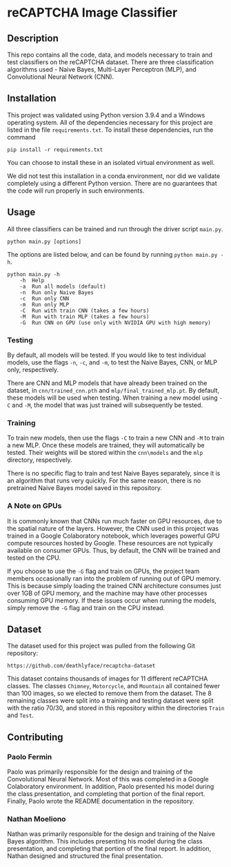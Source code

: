 # reCAPTCHA Image Classifier

## Description

This repo contains all the code, data, and models necessary to train and test classifiers on the reCAPTCHA dataset. There are three classification algorithms used - Naive Bayes, Multi-Layer Perceptron (MLP), and Convolutional Neural Network (CNN). 


## Installation

This project was validated using Python version 3.9.4 and a Windows operating system. All of the dependencies necessary for this project are listed in the file `requirements.txt`. To install these dependencies, run the command

```
pip install -r requirements.txt
```

You can choose to install these in an isolated virtual environment as well. 

We did not test this installation in a conda environment, nor did we validate completely using a different Python version. There are no guarantees that the code will run properly in such environments. 

## Usage

All three classifiers can be trained and run through the driver script `main.py`.

```
python main.py [options]
```

The options are listed below, and can be found by running `python main.py -h`.

```
python main.py -h
    -h  Help
    -a  Run all models (default)
    -n  Run only Naive Bayes
    -c  Run only CNN
    -m  Run only MLP
    -C  Run with train CNN (takes a few hours)
    -M  Run with train MLP (takes a few hours)
    -G  Run CNN on GPU (use only with NVIDIA GPU with high memory)
```

### Testing

By default, all models will be tested. If you would like to test individual models, use the flags `-n`, `-c`, and `-m`, to test the Naive Bayes, CNN, or MLP only, respectively.

There are CNN and MLP models that have already been trained on the dataset, in `cnn/trained_cnn.pth` and `mlp/final_trained_mlp.pt`. By default, these models will be used when testing. When training a new model using `-C` and `-M`, the model that was just trained will subsequently be tested. 

### Training

To train new models, then use the flags `-C` to train a new CNN and `-M` to train a new MLP. Once these models are trained, they will automatically be tested. Their weights will be stored within the `cnn\models` and the `mlp` directory, respectively. 

There is no specific flag to train and test Naive Bayes separately, since it is an algorithm that runs very quickly. For the same reason, there is no pretrained Naive Bayes model saved in this repository. 

### A Note on GPUs

It is commonly known that CNNs run much faster on GPU resources, due to the spatial nature of the layers. However, the CNN used in this project was trained in a Google Colaboratory notebook, which leverages powerful GPU compute resources hosted by Google. These resources are not typically available on consumer GPUs. Thus, by default, the CNN will be trained and tested on the CPU. 

If you choose to use the `-G` flag and train on GPUs, the project team members occasionally ran into the problem of running out of GPU memory. This is because simply loading the trained CNN architecture consumes just over 1GB of GPU memory, and the machine may have other processes consuming GPU memory. If these issues occur when running the models, simply remove the `-G` flag and train on the CPU instead. 

## Dataset

The dataset used for this project was pulled from the following Git repository:
```
https://github.com/deathlyface/recaptcha-dataset
```

This dataset contains thousands of images for 11 different reCAPTCHA classes. The classes `Chimney`, `Motorcycle`, and `Mountain` all contained fewer than 100 images, so we elected to remove them from the dataset. The 8 remaining classes were split into a training and testing dataset were split with the ratio 70/30, and stored in this repository within the directories `Train` and `Test`.

## Contributing

### Paolo Fermin

Paolo was primarily responsible for the design and training of the Convolutional Neural Network. Most of this was completed in a Google Colaboratory environment. In addition, Paolo presented his model during the class presentation, and completing that portion of the final report. Finally, Paolo wrote the README documentation in the repository. 

### Nathan Moeliono

Nathan was primarily responsible for the design and training of the Naive Bayes algorithm. This includes presenting his model during the class presentation, and completing that portion of the final report. In addition, Nathan designed and structured the final presentation. 

